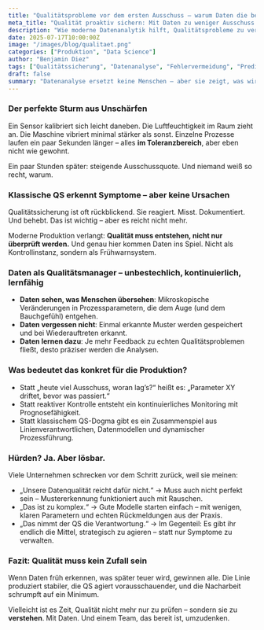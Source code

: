 ```yaml
---
title: "Qualitätsprobleme vor dem ersten Ausschuss – warum Daten die besseren Qualitätsmanager sind"
meta_title: "Qualität proaktiv sichern: Mit Daten zu weniger Ausschuss und stabilen Prozessen"
description: "Wie moderne Datenanalytik hilft, Qualitätsprobleme zu verhindern, bevor sie entstehen – und warum das klassische QS-Verständnis dafür nicht mehr ausreicht."
date: 2025-07-17T10:00:00Z
image: "/images/blog/qualitaet.png"
categories: ["Produktion", "Data Science"]
author: "Benjamin Diez"
tags: ["Qualitätssicherung", "Datenanalyse", "Fehlervermeidung", "Predictive Analytics"]
draft: false
summary: "Datenanalyse ersetzt keine Menschen – aber sie zeigt, was wir sonst übersehen: schleichende Prozessabweichungen, versteckte Fehlerquellen und die echten Gründe für instabile Qualität."
---
```


### Der perfekte Sturm aus Unschärfen

Ein Sensor kalibriert sich leicht daneben. Die Luftfeuchtigkeit im Raum zieht an. Die Maschine vibriert minimal stärker als sonst. Einzelne Prozesse laufen ein paar Sekunden länger – alles **im Toleranzbereich**, aber eben nicht wie gewohnt.

Ein paar Stunden später: steigende Ausschussquote. Und niemand weiß so recht, warum.

### Klassische QS erkennt Symptome – aber keine Ursachen

Qualitätssicherung ist oft rückblickend. Sie reagiert. Misst. Dokumentiert. Und behebt. Das ist wichtig – aber es reicht nicht mehr.

Moderne Produktion verlangt: **Qualität muss entstehen, nicht nur überprüft werden.** Und genau hier kommen Daten ins Spiel. Nicht als Kontrollinstanz, sondern als Frühwarnsystem.

### Daten als Qualitätsmanager – unbestechlich, kontinuierlich, lernfähig

* **Daten sehen, was Menschen übersehen**: Mikroskopische Veränderungen in Prozessparametern, die dem Auge (und dem Bauchgefühl) entgehen.
* **Daten vergessen nicht**: Einmal erkannte Muster werden gespeichert und bei Wiederauftreten erkannt.
* **Daten lernen dazu**: Je mehr Feedback zu echten Qualitätsproblemen fließt, desto präziser werden die Analysen.

### Was bedeutet das konkret für die Produktion?

* Statt „heute viel Ausschuss, woran lag’s?“ heißt es: „Parameter XY driftet, bevor was passiert.“
* Statt reaktiver Kontrolle entsteht ein kontinuierliches Monitoring mit Prognosefähigkeit.
* Statt klassischem QS-Dogma gibt es ein Zusammenspiel aus Linienverantwortlichen, Datenmodellen und dynamischer Prozessführung.

### Hürden? Ja. Aber lösbar.

Viele Unternehmen schrecken vor dem Schritt zurück, weil sie meinen:

* „Unsere Datenqualität reicht dafür nicht.“ → Muss auch nicht perfekt sein – Mustererkennung funktioniert auch mit Rauschen.
* „Das ist zu komplex.“ → Gute Modelle starten einfach – mit wenigen, klaren Parametern und echten Rückmeldungen aus der Praxis.
* „Das nimmt der QS die Verantwortung.“ → Im Gegenteil: Es gibt ihr endlich die Mittel, strategisch zu agieren – statt nur Symptome zu verwalten.

### Fazit: Qualität muss kein Zufall sein

Wenn Daten früh erkennen, was später teuer wird, gewinnen alle. Die Linie produziert stabiler, die QS agiert vorausschauender, und die Nacharbeit schrumpft auf ein Minimum.

Vielleicht ist es Zeit, Qualität nicht mehr nur zu prüfen – sondern sie zu **verstehen**. Mit Daten. Und einem Team, das bereit ist, umzudenken.
